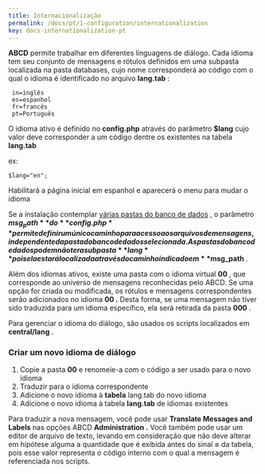 ```yaml
---
title: Internacionalização
permalink: /docs/pt/1-configuration/internationalization
key: docs-internationalization-pt
---
```


**ABCD** permite trabalhar em diferentes linguagens de diálogo. Cada idioma tem seu conjunto de mensagens e rótulos definidos em uma subpasta localizada na pasta databases, cujo nome corresponderá ao código com o qual o idioma é identificado no arquivo **lang.tab** :

	 in=inglês 
	 es=espanhol 
	 fr=francês 
	 pt=Português

O idioma ativo é definido no **config.php** através do parâmetro **$lang** cujo valor deve corresponder a um código dentre os existentes na tabela **lang.tab**

ex: 

	$lang="en";
 
 Habilitará a página inicial em espanhol e aparecerá o menu para mudar o idioma

Se a instalação contemplar [várias pastas do banco de dados](http://abcdwiki.net/Carpetas_con_las_bases_de_datos "Pastas com os bancos de dados") , o parâmetro **$msg_path** do **config.php** permite definir um único caminho para acesso aos arquivos de mensagens, independente da pasta do banco de dados selecionada. As pastas do banco de dados podem não ter a subpasta **lang** pois ela estará localizada através do caminho indicado em **$msg_path** .

Além dos idiomas ativos, existe uma pasta com o idioma virtual **00** , que corresponde ao universo de mensagens reconhecidas pelo ABCD. Se uma opção for criada ou modificada, os rótulos e mensagens correspondentes serão adicionados no idioma **00 .** Desta forma, se uma mensagem não tiver sido traduzida para um idioma específico, ela será retirada da pasta **000** .

Para gerenciar o idioma do diálogo, são usados ​​os scripts localizados em **central/lang** .

### Criar um novo idioma de diálogo

1.  Copie a pasta **00** e renomeie-a com o código a ser usado para o novo idioma
2.  Traduzir para o idioma correspondente
3.  Adicione o novo idioma à **tabela** lang.tab do novo idioma
4.  Adicione o novo idioma à tabela **lang.tab** de idiomas existentes

Para traduzir a nova mensagem, você pode usar **Translate Messages and Labels** nas opções ABCD **Administration .** Você também pode usar um editor de arquivo de texto, levando em consideração que não deve alterar em hipótese alguma a quantidade que é exibida antes do sinal **=** da tabela, pois esse valor representa o código interno com o qual a mensagem é referenciada nos scripts.